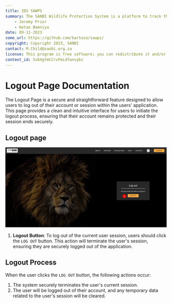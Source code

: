 ```yaml
---
title: IDS SAWPS
summary: The SANBI Wildlife Protection System is a platform to track the population levels of endangered wildlife.
    - Jeremy Prior
    - Ketan Bamniya
date: 09-11-2023
some_url: https://github.com/kartoza/sawps/
copyright: Copyright 2023, SANBI
contact: M.Child@sanbi.org.za
license: This program is free software; you can redistribute it and/or modify it under the terms of the GNU Affero General Public License as published by the Free Software Foundation; either version 3 of the License, or (at your option) any later version.
context_id: 5vbXgYmCCrvFmLdfwnvybz
---
```


# Logout Page Documentation

The Logout Page is a secure and straightforward feature designed to allow users to log out of their account or session within the users' application. This page provides a clean and intuitive interface for users to initiate the logout process, ensuring that their account remains protected and their session ends securely.

## Logout page

![Logout Form](./img/logout-1.png)


1. **Logout Button**: To log out of the current user session, users should click the `LOG OUT` button. This action will terminate the user's session, ensuring they are securely logged out of the application.

## Logout Process

When the user clicks the `LOG OUT` button, the following actions occur:

1. The system securely terminates the user's current session.
2. The user will be logged out of their account, and any temporary data related to the user's session will be cleared.

